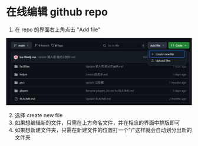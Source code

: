 # 在线编辑 github repo

1. 在 repo 的界面右上角点击 "Add file"

<img src = "pics/3.png">

2. 选择 create new file
3. 如果想编辑新的文件，只需在上方命名文件，并在相应的界面中排版即可
4. 如果想新建文件夹，只需在新建文件的位置打一个"/"这样就会自动划分出新的文件夹

